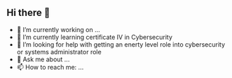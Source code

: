 ## Hi there 👋


- 🔭 I’m currently working on ...
- 🌱 I’m currently learning certificate IV in Cybersecurity
- 🤔 I’m looking for help with getting an enerty level role into cybersecurity or systems administrator role
- 💬 Ask me about ...
- 📫 How to reach me: ...

